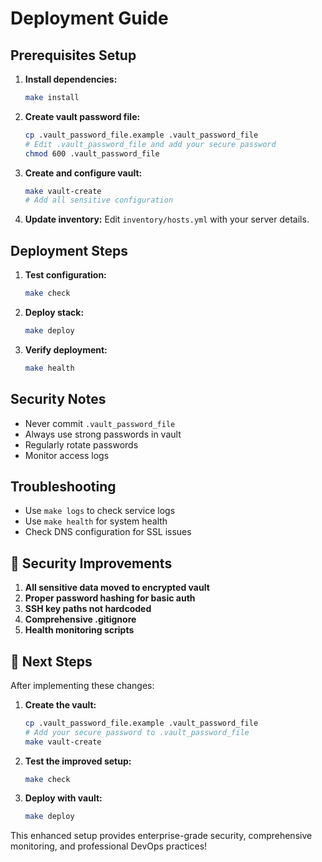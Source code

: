 # Deployment Guide

## Prerequisites Setup

1. **Install dependencies:**
   ```bash
   make install
   ```

2. **Create vault password file:**
   ```bash
   cp .vault_password_file.example .vault_password_file
   # Edit .vault_password_file and add your secure password
   chmod 600 .vault_password_file
   ```

3. **Create and configure vault:**
   ```bash
   make vault-create
   # Add all sensitive configuration
   ```

4. **Update inventory:**
   Edit `inventory/hosts.yml` with your server details.

## Deployment Steps

1. **Test configuration:**
   ```bash
   make check
   ```

2. **Deploy stack:**
   ```bash
   make deploy
   ```

3. **Verify deployment:**
   ```bash
   make health
   ```

## Security Notes

- Never commit `.vault_password_file`
- Always use strong passwords in vault
- Regularly rotate passwords
- Monitor access logs

## Troubleshooting

- Use `make logs` to check service logs
- Use `make health` for system health
- Check DNS configuration for SSL issues

## 🔐 **Security Improvements**

1. **All sensitive data moved to encrypted vault**
2. **Proper password hashing for basic auth**
3. **SSH key paths not hardcoded**
4. **Comprehensive .gitignore**
5. **Health monitoring scripts**

## 🚀 **Next Steps**

After implementing these changes:

1. **Create the vault:**
   ```bash
   cp .vault_password_file.example .vault_password_file
   # Add your secure password to .vault_password_file
   make vault-create
   ```

2. **Test the improved setup:**
   ```bash
   make check
   ```

3. **Deploy with vault:**
   ```bash
   make deploy
   ```

This enhanced setup provides enterprise-grade security, comprehensive monitoring, and professional DevOps practices!